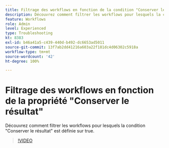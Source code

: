 ```yaml
---
title: Filtrage des workflows en fonction de la condition "Conserver le résultat"
description: Découvrez comment filtrer les workflows pour lesquels la condition "Conserver le résultat" est définie sur true.
feature: Workflows
role: Admin
level: Experienced
type: Troubleshooting
kt: 8383
exl-id: b46a41a5-c439-440d-b492-dc6653ad5011
source-git-commit: 13f7ab2dd41216a603a22f181dc4d06302c5918a
workflow-type: tm+mt
source-wordcount: '42'
ht-degree: 100%

---
```


# Filtrage des workflows en fonction de la propriété &quot;Conserver le résultat&quot;

Découvrez comment filtrer les workflows pour lesquels la condition &quot;Conserver le résultat&quot; est définie sur true.

>[!VIDEO](https://video.tv.adobe.com/v/335888?quality=12&learn=on)
